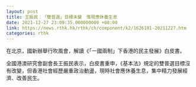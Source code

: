 ```yaml
---
layout: post
title: 王振民︰「雙普選」目標未變　惟現應休養生息
date: 2021-12-27 23:09:35.000000000 +08:00
link: https://news.rthk.hk/rthk/ch/component/k2/1626181-20211227.htm
categories: rthk
---
```


在北京，國新辦舉行吹風會，解讀《「一國兩制」下香港的民主發展》白皮書。

全國港澳研究會副會長王振民表示，白皮書重申，《基本法》規定的雙普選目標沒有改變，但香港社會經歷嚴重政治動盪，現時社會應休養生息，集中精力發展經濟、改善民生。

